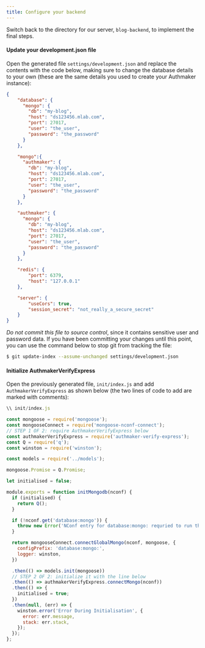 ```yaml
---
title: Configure your backend
---
```


Switch back to the directory for our server, `blog-backend`, to implement the final steps.

#### Update your development.json file

Open the generated file `settings/development.json` and replace the contents with the code below, making sure to change the database details to your own (these are the same details you used to create your Authmaker instance):

```json
{
    "database": {
      "mongo": {
        "db": "my-blog",
        "host": "ds123456.mlab.com",
        "port": 27017,
        "user": "the_user",
        "password": "the_password"
      }
    },

    "mongo":{
      "authmaker": {
        "db": "my-blog",
        "host": "ds123456.mlab.com",
        "port": 27017,
        "user": "the_user",
        "password": "the_password"
      }
    },

    "authmaker": {
      "mongo": {
        "db": "my-blog",
        "host": "ds123456.mlab.com",
        "port": 27017,
        "user": "the_user",
        "password": "the_password"
      }
    },

    "redis": {
        "port": 6379,
        "host": "127.0.0.1"
    },

    "server": {
        "useCors": true,
        "session_secret": "not_really_a_secure_secret"
    }
}
```

_Do not commit this file to source control_, since it contains sensitive user and password data. If you have been committing your changes until this point, you can use the command below to stop git from tracking the file:

```bash
$ git update-index --assume-unchanged settings/development.json
```

#### Initialize AuthmakerVerifyExpress

Open the previously generated file, `init/index.js` and add `AuthmakerVerifyExpress` as shown below (the two lines of code to add are marked with comments):

```javascript
\\ init/index.js

const mongoose = require('mongoose');
const mongooseConnect = require('mongoose-nconf-connect');
// STEP 1 OF 2: require AuthmakerVerifyExpress below
const authmakerVerifyExpress = require('authmaker-verify-express');
const Q = require('q');
const winston = require('winston');

const models = require('../models');

mongoose.Promise = Q.Promise;

let initialised = false;

module.exports = function initMongodb(nconf) {
  if (initialised) {
    return Q();
  }

  if (!nconf.get('database:mongo')) {
    throw new Error('NConf entry for database:mongo: requried to run this application');
  }

  return mongooseConnect.connectGlobalMongo(nconf, mongoose, {
    configPrefix: 'database:mongo:',
    logger: winston,
  })

  .then(() => models.init(mongoose))
  // STEP 2 OF 2: initialize it with the line below
  .then(() => authmakerVerifyExpress.connectMongo(nconf))
  .then(() => {
    initialised = true;
  })
  .then(null, (err) => {
    winston.error('Error During Initialisation', {
      error: err.message,
      stack: err.stack,
    });
  });
};
```
